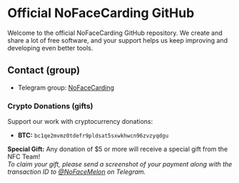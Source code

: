 # Official NoFaceCarding GitHub

Welcome to the official NoFaceCarding GitHub repository. We create and share a lot of free software, and your support helps us keep improving and developing even better tools.

## Contact (group)

- Telegram group: [NoFaceCarding](https://t.me/+Ptqm_K5n1UQ3OTI0)


### Crypto Donations (gifts)

Support our work with cryptocurrency donations:

- **BTC:** `bc1qe2mvmz0tdefr9pldsat5sxwkhwcn96zvzyqdgu`

**Special Gift:** Any donation of $5 or more will receive a special gift from the NFC Team!  
*To claim your gift, please send a screenshot of your payment along with the transaction ID to [@NoFaceMelon](https://t.me/NoFaceMelon) on Telegram.*
